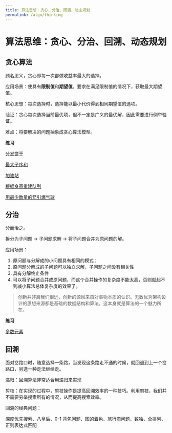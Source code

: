 ```yaml
---
title: 算法思想：贪心、分治、回溯、动态规划
permalink: /algo/thinking
---
```


# 算法思维：贪心、分治、回溯、动态规划


## 贪心算法

顾名思义，贪心即每一次都做收益率最大的选择。

应用场景：使具有**限制值**和**期望值**。要求在满足限制值的情况下，获取最大期望值。

核心思想：每次选择时，选择能以最小代价得到相同期望值的选项。

验证：贪心每次选择当前最优项，但不一定是广义的最优解，因此需要进行例举验证。

难点：将要解决的问题抽象成贪心算法模型。

**练习**

[分发饼干](https://leetcode-cn.com/problems/assign-cookies/)

[最大子序和](https://leetcode-cn.com/problems/maximum-subarray/)

[加油站](https://leetcode-cn.com/problems/gas-station/)

[根据身高重建队列](https://leetcode-cn.com/problems/queue-reconstruction-by-height/)

[用最少数量的箭引爆气球](https://leetcode-cn.com/problems/minimum-number-of-arrows-to-burst-balloons/)


## 分治

分而治之。

拆分为子问题 -> 子问题求解 -> 将子问题合并为原问题的解。

应用场景：
1. 原问题与分解成的小问题具有相同的模式；
2. 原问题分解成的子问题可以独立求解，子问题之间没有相关性
3. 具有分解终止条件
4. 可以将子问题合并成原问题，而这个合并操作的复杂度不能太高，否则就起不到减小算法总体复杂度的效果了。

> 创新并非离我们很远，创新的源泉来自对事物本质的认识。无数优秀架构设计的思想来源都是基础的数据结构和算法，这本身就是算法的一个魅力所在。


**练习**

[多数元素](https://leetcode-cn.com/problems/majority-element/)




## 回溯

面对岔路口时，随意选择一条路，当发现这条路走不通的时候，就回退到上一个岔路口，另选一种走法继续走。

递归：回溯算法非常适合用递归来实现

剪枝：在实现的过程中，剪枝操作是提高回溯效率的一种技巧。利用剪枝，我们并不需要穷举搜索所有的情况，从而提高搜索效率。

回溯的经典问题：

深度优先搜索、八皇后、0-1 背包问题、图的着色、旅行商问题、数独、全排列、正则表达式匹配



